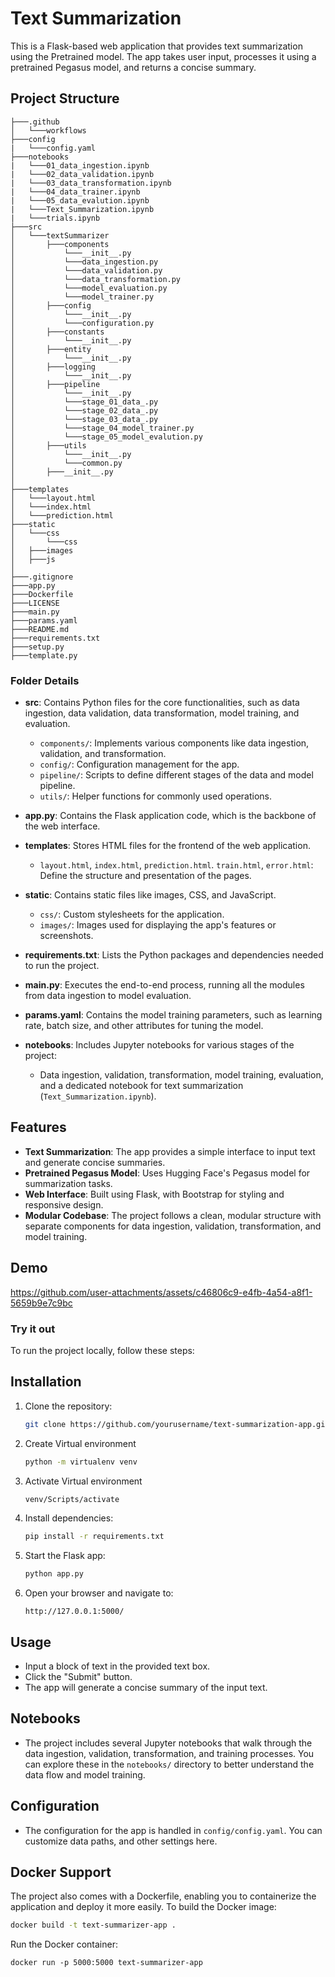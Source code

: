 # Text Summarization

This is a Flask-based web application that provides text summarization using the Pretrained model. The app takes user input, processes it using a pretrained Pegasus model, and returns a concise summary.

## Project Structure
```
├───.github
│   └───workflows
├───config
|   └───config.yaml
├───notebooks
|   └───01_data_ingestion.ipynb
|   └───02_data_validation.ipynb
|   └───03_data_transformation.ipynb
|   └───04_data_trainer.ipynb
|   └───05_data_evalution.ipynb
|   └───Text_Summarization.ipynb
|   └───trials.ipynb
├───src
│   └───textSummarizer
│       ├───components
│           └───__init__.py
│           └───data_ingestion.py
│           └───data_validation.py
│           └───data_transformation.py
│           └───model_evaluation.py
│           └───model_trainer.py
│       ├───config
│           └───__init__.py
│           └───configuration.py
│       ├───constants
│           └───__init__.py
│       ├───entity
│           └───__init__.py
│       ├───logging
│           └───__init__.py
│       ├───pipeline
│           └───__init__.py
│           └───stage_01_data_.py
│           └───stage_02_data_.py
│           └───stage_03_data_.py
│           └───stage_04_model_trainer.py
│           └───stage_05_model_evalution.py
│       ├───utils
│           └───__init__.py
│           └───common.py
│       ├───__init__.py
│
├───templates
│   └───layout.html
│   └───index.html
│   └───prediction.html
├───static
│   └───css
│   	└───css
│   ├───images
│   ├───js
│
├───.gitignore
├───app.py
├───Dockerfile
├───LICENSE
├───main.py
├───params.yaml
├───README.md
├───requirements.txt
├───setup.py
├───template.py
```


### Folder Details

- **src**: Contains Python files for the core functionalities, such as data ingestion, data validation, data transformation, model training, and evaluation.
  - `components/`: Implements various components like data ingestion, validation, and transformation.
  - `config/`: Configuration management for the app.
  - `pipeline/`: Scripts to define different stages of the data and model pipeline.
  - `utils/`: Helper functions for commonly used operations.
  
- **app.py**: Contains the Flask application code, which is the backbone of the web interface.

- **templates**: Stores HTML files for the frontend of the web application. 
  - `layout.html`, `index.html`, `prediction.html`. `train.html`, `error.html`: Define the structure and presentation of the pages.

- **static**: Contains static files like images, CSS, and JavaScript.
  - `css/`: Custom stylesheets for the application.
  - `images/`: Images used for displaying the app's features or screenshots.
  
- **requirements.txt**: Lists the Python packages and dependencies needed to run the project.

- **main.py**: Executes the end-to-end process, running all the modules from data ingestion to model evaluation.

- **params.yaml**: Contains the model training parameters, such as learning rate, batch size, and other attributes for tuning the model.

- **notebooks**: Includes Jupyter notebooks for various stages of the project:
  - Data ingestion, validation, transformation, model training, evaluation, and a dedicated notebook for text summarization (`Text_Summarization.ipynb`).

## Features

- **Text Summarization**: The app provides a simple interface to input text and generate concise summaries.
- **Pretrained Pegasus Model**: Uses Hugging Face's Pegasus model for summarization tasks.
- **Web Interface**: Built using Flask, with Bootstrap for styling and responsive design.
- **Modular Codebase**: The project follows a clean, modular structure with separate components for data ingestion, validation, transformation, and model training.

## Demo


https://github.com/user-attachments/assets/c46806c9-e4fb-4a54-a8f1-5659b9e7c9bc


### Try it out

To run the project locally, follow these steps:

## Installation

1. Clone the repository:
    ```bash
    git clone https://github.com/yourusername/text-summarization-app.git
    ```
    
2. Create Virtual environment
   ```bash
   python -m virtualenv venv
   ```
   
3. Activate Virtual environment
   ```bash
   venv/Scripts/activate
   ```
   
4. Install dependencies:
    ```bash
    pip install -r requirements.txt
    ```

5. Start the Flask app:
    ```bash
    python app.py
    ```

6. Open your browser and navigate to:
    ```
    http://127.0.0.1:5000/
    ```

## Usage

- Input a block of text in the provided text box.
- Click the "Submit" button.
- The app will generate a concise summary of the input text.

## Notebooks

- The project includes several Jupyter notebooks that walk through the data ingestion, validation, transformation, and training processes. You can explore these in the `notebooks/` directory to better understand the data flow and model training.

## Configuration

- The configuration for the app is handled in `config/config.yaml`. You can customize data paths, and other settings here.

## Docker Support

The project also comes with a Dockerfile, enabling you to containerize the application and deploy it more easily. To build the Docker image:

```bash
docker build -t text-summarizer-app .
```
Run the Docker container:
```
docker run -p 5000:5000 text-summarizer-app
```
